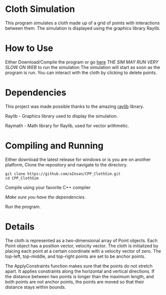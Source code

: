 # Cloth Simulation

This program simulates a cloth made up of a grid of points with interactions between them. The simulation is displayed using the graphics library Raylib.

# How to Use

Either Download/Compile the program or go [here](https://aInsan.github.io/) *THE SIM MAY RUN VERY SLOW ON WEB* to run the simulation
The simulation will start as soon as the program is run. You can interact with the cloth by clicking to delete points.

# Dependencies
This project was made possible thanks to the amazing [raylib](https://www.raylib.com/) library.

Raylib - Graphics library used to display the simulation.

Raymath - Math library for Raylib, used for vector arithmetic.

# Compiling and Running

Either download the latest release for windows or is you are on another platform, 
Clone the repository and navigate to the directory.
```
git clone https://github.com/aInsan/CPP_ClothSim.git
cd CPP_ClothSim
```
  Compile using your favorite C++ compiler
  
*Make sure you have the dependencies.*

Run the program.

# Details

The cloth is represented as a two-dimensional array of Point objects. Each Point object has a position vector, velocity vector. The cloth is initialized by placing each point at a certain coordinate with a velocity vector of zero. The top-left, top-middle, and top-right points are set to be anchor points.

The ApplyConstraints function makes sure that the points do not stretch apart. It applies constraints along the horizontal and vertical directions. If the distance between two points is longer than the maximum length, and both points are not anchor points, the points are moved so that their distance stays within bounds.
